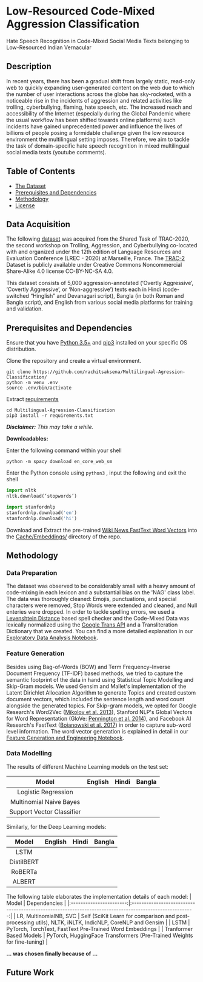 # Low-Resourced Code-Mixed Aggression Classification
Hate Speech Recognition in Code-Mixed Social Media Texts belonging to Low-Resourced Indian Vernacular

## Description
In recent years, there has been a gradual shift from largely static, read-only web to quickly expanding user-generated content on the web due to which the number of user interactions across the globe has sky-rocketed, with a noticeable rise in the incidents of aggression and related activities like trolling, cyberbullying, flaming, hate speech, etc. The increased reach and accessibility of the Internet (especially during the Global Pandemic where the usual workflow has been shifted towards online platforms) such incidents have gained unprecedented power and influence the lives of billions of people posing a formidable challenge given the low resource environment the multilingual setting imposes. Therefore, we aim to tackle the task of domain-specific hate speech recognition in mixed multilingual social media texts (youtube comments).

## Table of Contents
  * [The Dataset](#Data-Acquisition)
  * [Prerequisites and Dependencies](#Prerequisites-and-Dependencies)
  * [Methodology](#Methodology)
  * [License](#license)

## Data Acquisition
The following [dataset](#Data) was acquired from the Shared Task of TRAC-2020, the second workshop on Trolling, Aggression, and Cyberbullying co-located with and organized under the 12th edition of Language Resources and Evaluation Conference (LREC - 2020) at Marseille, France. The [TRAC-2](https://sites.google.com/view/trac2/shared-task) Dataset is publicly available under Creative Commons Noncommercial Share-Alike 4.0 license CC-BY-NC-SA 4.0.

This dataset consists of 5,000 aggression-annotated (‘Overtly Aggressive’, ‘Covertly Aggressive’, or ‘Non-aggressive’) texts each in Hindi (code-switched “Hinglish” and Devanagari script), Bangla (in both Roman and Bangla script), and English from various social media platforms for training and validation.

## Prerequisites and Dependencies
Ensure that you have [Python 3.5+](https://www.python.org/downloads/) and [pip3](https://pip.pypa.io/en/stable/installing/#installing-with-get-pip-py) installed on your specific OS distribution.

Clone the repository and create a virtual environment.
```shell
git clone https://github.com/rachitsaksena/Multilingual-Agression-Classification/
python -m venv .env
source .env/bin/activate
```

Extract [requirements](#requirements.txt)
```shell
cd Multilingual-Agression-Classification
pip3 install -r requirements.txt
``` 
***Disclaimer:*** _This may take a while._

**Downloadables:**

Enter the following command within your shell
```
python -m spacy download en_core_web_sm
```

Enter the Python console using `python3` , input the following and exit the shell
```python
import nltk
nltk.download(‘stopwords’)

import stanfordnlp
stanfordnlp.download('en')
stanfordnlp.download('hi')
```

Download and Extract the pre-trained [Wiki News FastText Word Vectors](https://fasttext.cc/docs/en/english-vectors.html) into the [Cache/Embeddings/](#Cache/Embeddings/) directory of the repo.

## Methodology
### Data Preparation
The dataset was observed to be considerably small with a heavy amount of code-mixing in each lexicon and a substantial bias on the 'NAG' class label. The data was thoroughly cleaned: Emojis, punctuations, and special characters were removed, Stop Words were extended and cleaned, and Null enteries were dropped. In order to tackle spelling errors, we used a [Levenshtein Distance](https://en.wikipedia.org/wiki/Levenshtein_distance) based spell checker and the Code-Mixed Data was lexically normalized using the [Google Trans API](https://py-googletrans.readthedocs.io/en/latest/) and a Transliteration Dictionary that we created. You can find a more detailed explanation in our [Exploratory Data Analysis Notebook](#EDA,-Data-Visualization,-and-Feature-Engineering.ipynb).

### Feature Generation
Besides using Bag-of-Words (BOW) and Term Frequency–Inverse Document Frequency (TF-IDF) based methods, we tried to capture the semantic footprint of the data in hand using Statistical Topic Modelling and Skip-Gram models. We used Gensim and Mallet's implementation of the Latent Dirichlet Allocation Algorithm to generate Topics and created custom document vectors, which included the sentence length and word count alongside the generated topics. For Skip-gram models, we opted for Google Research's Word2Vec ([Mikolov et al. 2013](https://arxiv.org/pdf/1301.3781.pdf)), Stanford NLP's Global Vectors for Word Representation (GloVe: [Pennington et al. 2014](https://nlp.stanford.edu/pubs/glove.pdf)), and Facebook AI Research's FastText ([Bojanowski et al. 2017](https://arxiv.org/pdf/1607.04606.pdf)) in order to capture sub-word level information. The word vector generation is explained in detail in our [Feature Generation and Engineering Notebook](#EDA,-Data-Visualization,-and-Feature-Engineering.ipynb).

### Data Modelling
The results of different Machine Learning models on the test set:

|           Model           | English | Hindi | Bangla |
|:-------------------------:|:-------:|:-----:|:------:|
|    Logistic Regression    |         |       |        |
|  Multinomial Naive Bayes  |         |       |        |
| Support Vector Classifier |         |       |        |

Similarly, for the Deep Learning models:

|    Model   | English | Hindi | Bangla |
|:----------:|:-------:|:-----:|:------:|
|    LSTM    |         |       |        |
| DistilBERT |         |       |        |
|   RoBERTa  |         |       |        |
|   ALBERT   |         |       |        |

The following table elaborates the implementation details of each model:
|          Model          |                                               Dependencies                                              |
|:-----------------------:|:-------------------------------------------------------------------------------------------------------:|
| LR, MultinomialNB, SVC  | Self (SciKit Learn for comparison and post-processing utils), NLTK, iNLTK, IndicNLP, CoreNLP and Gensim |
|           LSTM          |                         PyTorch, TorchText, FastText Pre-Trained Word Embeddings                        |
| Tranformer Based Models |                 PyTorch, HuggingFace Transformers (Pre-Trained Weights for fine-tuning)                 |

**... was chosen finally because of ...**

## Future Work
